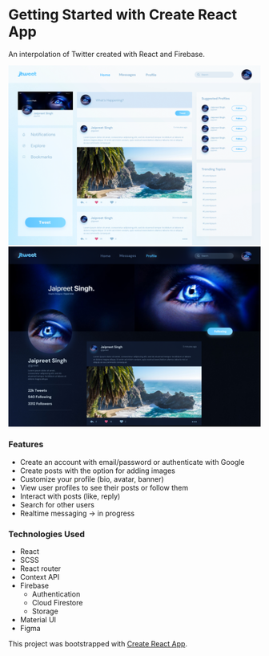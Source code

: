 # Getting Started with Create React App
An interpolation of Twitter created with React and Firebase.

![Home Page Preview](https://github.com/Jpreet927/jtweet/blob/main/src/Assets/Images/Home-Preview.png)
![Profile Preview](https://github.com/Jpreet927/jtweet/blob/main/src/Assets/Images/Profile-Preview.png)

### Features
- Create an account with email/password or authenticate with Google
- Create posts with the option for adding images
- Customize your profile (bio, avatar, banner)
- View user profiles to see their posts or follow them
- Interact with posts (like, reply) 
- Search for other users
- Realtime messaging -> in progress

### Technologies Used
- React
- SCSS
- React router
- Context API
- Firebase  
   - Authentication
   - Cloud Firestore
   - Storage
- Material UI 
- Figma

This project was bootstrapped with [Create React App](https://github.com/facebook/create-react-app).
